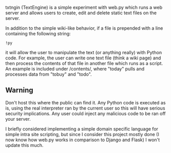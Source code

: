 txtngin (TextEngine) is a simple experiment with web.py which runs a web
server and allows users to create, edit and delete static text files on the
server.

In addition to the simple wiki-like behavior, if a file is prepended with a line
containing the following string:
```
!py
```
it will allow the user to manipulate the text (or anything really) with Python
code. For example, the user can write one text file (think a wiki page) and then
process the contents of that file in another file which runs as a script. An
example is included under /contents/, where "today" pulls and processes data
from "tobuy" and "todo".

## Warning
Don't host this where the public can find it. Any Python code is executed as is,
using the real interpreter ran by the current user so this will have serious
security implications. Any user could inject any malicious code to be ran off
your server.

I briefly considered implementing a simple domain specific language for simple
intra site scripting, but since I consider this project mostly done (I now know
how web.py works in comparison to Django and Flask) I won't update this much.
